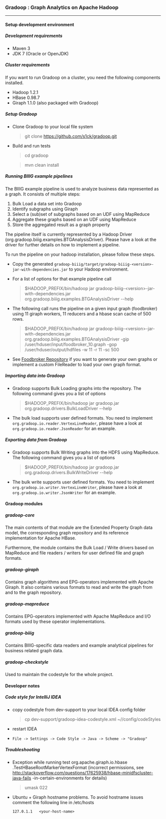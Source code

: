 ### Gradoop : Graph Analytics on Apache Hadoop
***

#### Setup development environment

##### Development requirements

* Maven 3
* JDK 7 (Oracle or OpenJDK)

##### Cluster requirements

If you want to run Gradoop on a cluster, you need the following components
installed.

*   Hadoop 1.2.1
*   HBase 0.98.7
*   Giraph 1.1.0 (also packaged with Gradoop)

##### Setup Gradoop

* Clone Gradoop to your local file system

    > git clone https://github.com/s1ck/gradoop.git
    
* Build and run tests

    > cd gradoop
    
    > mvn clean install

##### Running BIIIG example pipelines

The BIIIG example pipeline is used to analyze business data represented as a graph.
It consists of multiple steps:

1.  Bulk Load a data set into Gradoop
2.  Identify subgraphs using Giraph
3.  Select a (sub)set of subgraphs based on an UDF using MapReduce
4.  Aggregate these graphs based on an UDF using MapReduce
5.  Store the aggregated result as a graph property

The pipeline itself is currently represented by a Hadoop Driver
(org.gradoop.biiig.examples.BTGAnalysisDriver). Please have a look at the driver
for further details on how to implement a pipeline.

To run the pipeline on your hadoop installation, please follow these steps.

*   Copy the generated `gradoop-biiig/target/gradoop-biiig-<version>-jar-with-dependencies.jar`
    to your Hadoop environment.

*   For a list of options for that example pipeline call

    > $HADOOP_PREFIX/bin/hadoop jar gradoop-biiig-&lt;version&gt;-jar-with-dependencies.jar org.gradoop.biiig.examples.BTGAnalysisDriver --help

*   The following call runs the pipeline on a given input graph (foodbroker) using 11 giraph workers, 11 reducers and a hbase scan cache of 500 rows.

    > $HADOOP_PREFIX/bin/hadoop jar gradoop-biiig-&lt;version&gt;-jar-with-dependencies.jar org.gradoop.biiig.examples.BTGAnalysisDriver -gip /user/hduser/input/foodbroker_10.graph -gop /user/hduser/output/hdfiles -w 11 -r 11 -sc 500

*   See [Foodbroker Repository](https://github.com/dbs-leipzig/foodbroker) if you want to generate your
    own graphs or implement a custom FileReader to load your own graph format.

##### Importing data into Gradoop

*   Gradoop supports Bulk Loading graphs into the repository. The following
    command gives you a list of options

    > $HADOOP_PREFIX/bin/hadoop jar gradoop.jar org.gradoop.drivers.BulkLoadDriver --help

*   The bulk load supports user defined formats. You need to implement
    `org.gradoop.io.reader.VertexLineReader`, please have a look at
    `org.gradoop.io.reader.JsonReader` for an example.

##### Exporting data from Gradoop

*   Gradoop supports Bulk Writing graphs into the HDFS using MapReduce. The
    following command gives you a list of options

    > $HADOOP_PREFIX/bin/hadoop jar gradoop.jar org.gradoop.drivers.BulkWriteDriver --help

*   The bulk write supports user defined formats. You need to implement
    `org.gradoop.io.writer.VertexLineWriter`, please have a look at
    `org.gradoop.io.writer.JsonWriter` for an example.

#### Gradoop modules

##### gradoop-core

The main contents of that module are the Extended Property Graph data
model, the corresponding graph repository and its reference implementation for
Apache HBase.

Furthermore, the module contains the Bulk Load / Write drivers based on
MapReduce and file readers / writers for user defined file and graph formats.

##### gradoop-giraph

Contains graph algorithms and EPG-operators implemented with Apache Giraph. It
also contains various formats to read and write the graph from and to the
graph repository.

##### gradoop-mapreduce

Contains EPG-operators implemented with Apache MapReduce and I/O formats used
by these operator implementations.

##### gradoop-biiig

Contains BIIIG-specific data readers and example analytical pipelines for
business related graph data.

##### gradoop-checkstyle

Used to maintain the codestyle for the whole project.

#### Developer notes

##### Code style for IntelliJ IDEA

*   copy codestyle from dev-support to your local IDEA config folder

    > cp dev-support/gradoop-idea-codestyle.xml ~/<your IDEA folder>/config/codeStyles

*   restart IDEA

*   `File -> Settings -> Code Style -> Java -> Scheme -> "Gradoop"`
    
##### Troubleshooting

* Exception while running test org.apache.giraph.io.hbase
.TestHBaseRootMarkerVertexFormat (incorrect permissions, see
http://stackoverflow.com/questions/17625938/hbase-minidfscluster-java-fails
-in-certain-environments for details)

    > umask 022

* Ubuntu + Giraph hostname problems. To avoid hostname issues comment the
following line in /etc/hosts

    `127.0.1.1   <your-host-name>`




